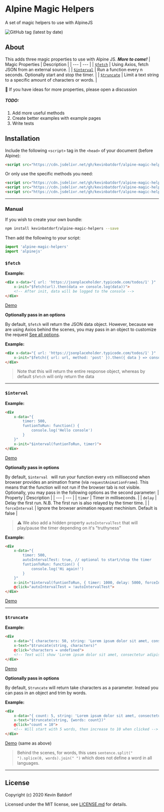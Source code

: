 # Alpine Magic Helpers
A set of magic helpers to use with AlpineJS

![GitHub tag (latest by date)](https://img.shields.io/github/v/tag/kevinbatdorf/alpine-magic-helpers?label=version&style=flat-square)

## About

This adds three magic properties to use with Alpine JS. ***More to come!***
| Magic Properties | Description |
| --- | --- |
| [`$fetch`](#fetch) | Using Axios, fetch JSON from an external source.  |
| [`$interval`](#interval) | Run a function every n seconds. Optionally start and stop the timer. |
| [`$truncate`](#truncate) |  Limit a text string to a specific amount of characters or words. |

🚀 If you have ideas for more properties, please open a discussion
##### TODO:
1. Add more useful methods
1. Create better examples with example pages
1. Write tests


## Installation

Include the following `<script>` tag in the `<head>` of your document (before Alpine):

```html
<script src="https://cdn.jsdelivr.net/gh/kevinbatdorf/alpine-magic-helpers@0.x.x/dist/index.js"></script>
```

Or only use the specific methods you need:

```html
<script src="https://cdn.jsdelivr.net/gh/kevinbatdorf/alpine-magic-helpers@0.x.x/dist/fetch.js"></script>
<script src="https://cdn.jsdelivr.net/gh/kevinbatdorf/alpine-magic-helpers@0.x.x/dist/interval.js"></script>
<script src="https://cdn.jsdelivr.net/gh/kevinbatdorf/alpine-magic-helpers@0.x.x/dist/truncate.js"></script>
```

---

### Manual

If you wish to create your own bundle:

```bash
npm install kevinbatdorf/alpine-magic-helpers --save
```

Then add the following to your script:

```javascript
import 'alpine-magic-helpers'
import 'alpinejs'
```


### `$fetch`
**Example:**
```html
<div x-data="{ url: 'https://jsonplaceholder.typicode.com/todos/1' }"
    x-init="$fetch(url).then(data => console.log(data))">
    <!-- After init, data will be logged to the console -->
</div>
```
[Demo](https://codepen.io/KevinBatdorf/pen/poyyXKj)

**Optionally pass in an options**

By default, `$fetch` will return the JSON data object. However, because we are using Axios behind the scenes, you may pass in an object to customize the request [See all options](https://github.com/axios/axios).

**Example:**

```html
<div x-data="{ url: 'https://jsonplaceholder.typicode.com/todos/1' }"
    x-init="$fetch({ url: url, method: 'post' }).then({ data } => console.log(data))">
</div>
```
> Note that this will return the entire response object, whereas by default `$fetch` will only return the data

---

### `$interval`
**Example:**
```html
<div
    x-data="{
        timer: 500,
        funtionToRun: function() {
            console.log('Hello console')
        }
    }"
    x-init="$interval(funtionToRun, timer)">
</div>
```
[Demo](https://codepen.io/KevinBatdorf/pen/xxVVoaX?editors=1010)

**Optionally pass in options**

By default, `$interval ` will run your function every `nth` millisecond when browser provides an animation frame (via `requestAnimationFrame`). This means that the function will not run if the browser tab is not visible. Optionally, you may pass in the following options as the second parameter:
| Property | Description |
| --- | --- |
| `timer` | Timer in milliseconds.  |
| `delay` | Delay the first run. N.B. The first run is also relayed by the timer time. |
| `forceInterval` |  Ignore the browser animation request mechinism. Default is false |

> ⚠️ We also add a hidden property `autoIntervalTest` that will play/pause the timer depending on it's "truthyness"

**Example:**

```html
<div
    x-data="{
        timer: 500,
        autoIntervalTest: true, // optional to start/stop the timer
        funtionToRun: function() {
            console.log('Hi again!')
        }
    }"
    x-init="$interval(funtionToRun, { timer: 1000, delay: 5000, forceInterval: true })"
    @click="autoIntervalTest = !autoIntervalTest">
</div>
```
[Demo](https://codepen.io/KevinBatdorf/pen/poyyXQy?editors=1010)

---

### `$truncate`
**Example:**
```html
<div
    x-data="{ characters: 50, string: 'Lorem ipsum dolor sit amet, consectetur adipiscing elit, sed do eiusmod tempor incididunt ut labore et dolore magna aliqua. Ut enim ad minim veniam, quis nostrud exercitation ullamco laboris nisi ut aliquip ex ea commodo consequat. Duis aute irure dolor in reprehenderit in voluptate velit esse cillum dolore eu fugiat nulla pariatur. Excepteur sint occaecat cupidatat non proident, sunt in culpa qui officia deserunt mollit anim id est laborum.'}"
    x-text="$truncate(string, characters)"
    @click="characters = undefined">
    <!-- Text will show 'Lorem ipsum dolor sit amet, consectetur adipiscing' and will reveal all when clicked-->
</div>
```
[Demo](https://codepen.io/KevinBatdorf/pen/BaKKgGg?editors=1000)

**Optionally pass in options**

By default, `$truncate` will return take characters as a parameter. Instead you can pass in an object and trim by words.

**Example:**

```html
<div
    x-data="{ count: 5, string: 'Lorem ipsum dolor sit amet, consectetur adipiscing elit, sed do eiusmod tempor incididunt ut labore et dolore magna aliqua. Ut enim ad minim veniam, quis nostrud exercitation ullamco laboris nisi ut aliquip ex ea commodo consequat. Duis aute irure dolor in reprehenderit in voluptate velit esse cillum dolore eu fugiat nulla pariatur. Excepteur sint occaecat cupidatat non proident, sunt in culpa qui officia deserunt mollit anim id est laborum.'}"
    x-text="$truncate(string, {words: count})"
    @click="count = 10">
    <!-- Will start with 5 words, then increase to 10 when clicked -->
</div>
```
[Demo](https://codepen.io/KevinBatdorf/pen/BaKKgGg?editors=1000) (same as above)
> Behind the scenes, for words, this uses `sentence.split(" ").splice(0, words).join(" ")` which does not define a word in all languages. 

---

## License

Copyright (c) 2020 Kevin Batdorf

Licensed under the MIT license, see [LICENSE.md](LICENSE.md) for details.
